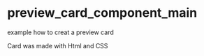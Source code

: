# preview_card_component_main
example how to creat a preview card 

Card was made with Html and CSS
